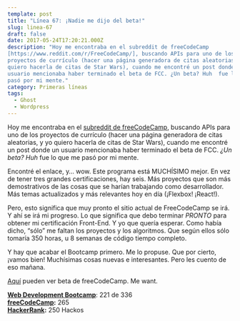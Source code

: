 ```yaml
---
template: post
title: "Línea 67: ¡Nadie me dijo del beta!"
slug: linea-67
draft: false
date: 2017-05-24T17:20:21.000Z
description: "Hoy me encontraba en el subreddit de freeCodeCamp
[https://www.reddit.com/r/FreeCodeCamp/], buscando APIs para uno de los
proyectos de currículo (hacer una página generadora de citas aleatorias, y yo
quiero hacerla de citas de Star Wars), cuando me encontré un post donde un
usuario mencionaba haber terminado el beta de FCC. ¿Un beta? Huh  fue lo que me
pasó por mi mente."
category: Primeras líneas
tags:
  - Ghost
  - Wordpress
---
```

Hoy me encontraba en el [subreddit de freeCodeCamp](https://www.reddit.com/r/FreeCodeCamp/), buscando APIs para uno de los proyectos de currículo (hacer una página generadora de citas aleatorias, y yo quiero hacerla de citas de Star Wars), cuando me encontré un post donde un usuario mencionaba haber terminado el beta de FCC. *¿Un beta? Huh* fue lo que me pasó por mi mente.

 Encontré el enlace, y… wow. Este programa está MUCHÍSIMO mejor. En vez de tener tres grandes certificaciones, hay seis. Más proyectos que son más demostrativos de las cosas que se harían trabajando como desarrollador. Más temas actualizados y más relevantes hoy en día (¡Flexbox! ¡React!).

 Pero, esto significa que muy pronto el sitio actual de FreeCodeCamp se irá. Y ahí se irá mi progreso. Lo que significa que debo terminar *PRONTO* para obtener mi certificación Front-End. Y yo que quería esperar. Como había dicho, “sólo” me faltan los proyectos y los algoritmos. Que según ellos sólo tomaría 350 horas, u 8 semanas de código tiempo completo.

 Y hay que acabar el Bootcamp primero. Me lo propuse. Que por cierto, ¡vamos bien! Muchísimas cosas nuevas e interesantes. Pero les cuento de eso mañana.

 [Aquí](http://beta.freecodecamp.com) pueden ver beta de freeCodeCamp. Me want.

 **[Web Development Bootcamp](https://www.udemy.com/the-web-developer-bootcamp/)**: 221 de 336  
 **[freeCodeCamp](https://www.freecodecamp.com/):** 265  
 **[HackerRank](https://www.hackerrank.com/):** 250 Hackos

 